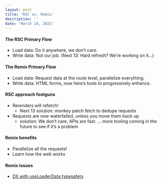 ```yaml
---
layout: post
title: 'RSC vs. Remix'
description: ''
date: 'March 14, 2023'
---
```


#### The RSC Primary Flow

- Load data: Do it anywhere, we don’t care.
- Write data: Not our job. (Next 13: Hard refresh? We’re working on it…)

#### The Remix Primary Flow

- Load data: Request data at the route level, parallelize everything.
- Write data: HTML forms, now here’s tools to progressively enhance.

#### RSC approach footguns

- Rerenders will refetch!
    - Next 13 solution: monkey patch fetch to dedupe requests
- Requests are now waterfalled, unless you move them back up
    - solution: We don’t care, APIs are fast. … more tooling coming in the future to see if it’s a problem

#### Remix benefits

- Parallelize all the requests!
- Learn how the web works

#### Remix issues
- [DX with useLoaderData typesafety](https://github.com/remix-run/remix/issues/3931)

